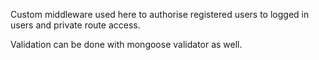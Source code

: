 Custom middleware used here to authorise registered users to logged in users and private route access.

Validation can be done with mongoose validator as well.